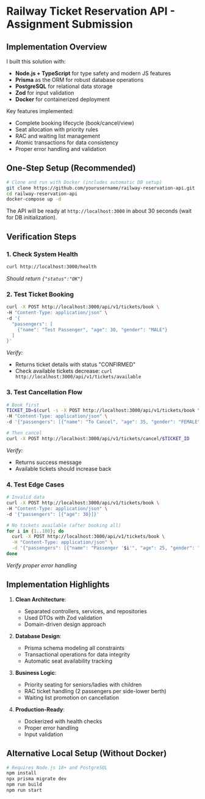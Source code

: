 # Railway Ticket Reservation API - Assignment Submission

## Implementation Overview

I built this solution with:
- **Node.js + TypeScript** for type safety and modern JS features
- **Prisma** as the ORM for robust database operations
- **PostgreSQL** for relational data storage
- **Zod** for input validation
- **Docker** for containerized deployment

Key features implemented:
- Complete booking lifecycle (book/cancel/view)
- Seat allocation with priority rules
- RAC and waiting list management
- Atomic transactions for data consistency
- Proper error handling and validation

## One-Step Setup (Recommended)

```bash
# Clone and run with Docker (includes automatic DB setup)
git clone https://github.com/yourusername/railway-reservation-api.git
cd railway-reservation-api
docker-compose up -d
```

The API will be ready at `http://localhost:3000` in about 30 seconds (wait for DB initialization).

## Verification Steps

### 1. Check System Health
```bash
curl http://localhost:3000/health
```
*Should return `{"status":"OK"}`*

### 2. Test Ticket Booking
```bash
curl -X POST http://localhost:3000/api/v1/tickets/book \
-H "Content-Type: application/json" \
-d '{
  "passengers": [
    {"name": "Test Passenger", "age": 30, "gender": "MALE"}
  ]
}'
```
*Verify:*
- Returns ticket details with status "CONFIRMED"
- Check available tickets decrease: `curl http://localhost:3000/api/v1/tickets/available`

### 3. Test Cancellation Flow
```bash
# Book first
TICKET_ID=$(curl -s -X POST http://localhost:3000/api/v1/tickets/book \
-H "Content-Type: application/json" \
-d '{"passengers": [{"name": "To Cancel", "age": 35, "gender": "FEMALE"}]}' | jq -r '.data.id')

# Then cancel
curl -X POST http://localhost:3000/api/v1/tickets/cancel/$TICKET_ID
```
*Verify:*
- Returns success message
- Available tickets should increase back

### 4. Test Edge Cases
```bash
# Invalid data
curl -X POST http://localhost:3000/api/v1/tickets/book \
-H "Content-Type: application/json" \
-d '{"passengers": [{"age": 30}]}'

# No tickets available (after booking all)
for i in {1..100}; do
  curl -X POST http://localhost:3000/api/v1/tickets/book \
  -H "Content-Type: application/json" \
  -d '{"passengers": [{"name": "Passenger '$i'", "age": 25, "gender": "MALE"}]}'
done
```
*Verify proper error handling*

## Implementation Highlights

1. **Clean Architecture**:
   - Separated controllers, services, and repositories
   - Used DTOs with Zod validation
   - Domain-driven design approach

2. **Database Design**:
   - Prisma schema modeling all constraints
   - Transactional operations for data integrity
   - Automatic seat availability tracking

3. **Business Logic**:
   - Priority seating for seniors/ladies with children
   - RAC ticket handling (2 passengers per side-lower berth)
   - Waiting list promotion on cancellation

4. **Production-Ready**:
   - Dockerized with health checks
   - Proper error handling
   - Input validation

## Alternative Local Setup (Without Docker)

```bash
# Requires Node.js 18+ and PostgreSQL
npm install
npx prisma migrate dev
npm run build
npm run start
```
